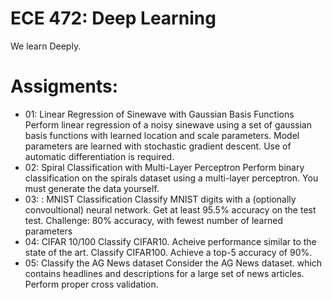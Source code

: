 # ECE 472: Deep Learning 
We learn Deeply. 

# Assigments: 
- 01: Linear Regression of Sinewave with Gaussian Basis Functions <br>
Perform linear regression of a noisy sinewave using a set of gaussian basis functions with learned location and scale parameters. Model parameters are learned with stochastic gradient descent. Use of automatic differentiation is required.
- 02: Spiral Classification with Multi-Layer Perceptron
Perform binary classification on the spirals dataset using a multi-layer perceptron. You must generate the data yourself.
- 03: : MNIST Classification
Classify MNIST digits with a (optionally convoultional) neural network. Get at least 95.5% accuracy on the test test. Challenge: 80% accuracy, with fewest number of learned parameters
- 04: CIFAR 10/100
Classify CIFAR10. Acheive performance similar to the state of the art. Classify CIFAR100. Achieve a top-5 accuracy of 90%.
- 05: Classify the AG News dataset
Consider the AG News dataset. which contains headlines and descriptions for a large set of news articles. Perform proper cross validation.

